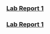 ### [Lab Report 1](https://kachunleung.github.io/cse15l-lab-reports/lab1)
### [Lab Report 1](https://kachunleung.github.io/cse15l-lab-reports/lab2)
